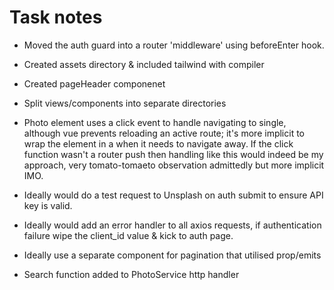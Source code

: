 # Task notes


- Moved the auth guard into a router 'middleware' using beforeEnter hook.

- Created assets directory & included tailwind with compiler

- Created pageHeader componenet

- Split views/components into separate directories

- Photo element uses a click event to handle navigating to single, although vue prevents reloading an active route; it's more implicit to wrap the element in a <router-link> when it needs to navigate away. If the click function wasn't a router push then handling like this would indeed be my approach, very tomato-tomaeto observation admittedly but more implicit IMO.

- Ideally would do a test request to Unsplash on auth submit to ensure API key is valid.

- Ideally would add an error handler to all axios requests, if authentication failure wipe the client_id value & kick to auth page.

- Ideally use a separate component for pagination that utilised prop/emits

- Search function added to PhotoService http handler